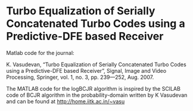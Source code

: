 # Turbo Equalization of Serially Concatenated Turbo Codes using a Predictive-DFE based Receiver

Matlab code for the journal:

K. Vasudevan, “Turbo Equalization of Serially Concatenated Turbo Codes using a Predictive-DFE based Receiver”, Signal, Image and Video Processing, Springer, vol. 1, no. 3, pp. 239—252, Aug. 2007.

The MATLAB code for the logBCJR algorithm is inspired by the SCILAB code of BCJR algorithm in the probability-domain written by K Vasudevan and can be found at http://home.iitk.ac.in/~vasu
